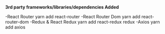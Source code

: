 **3rd party frameworks/libraries/dependencies Added**

-React Router             yarn add react-router
-React Router Dom         yarn add react-router-dom
-Redux & React Redux      yarn add react-redux redux
-Axios                    yarn add axios

